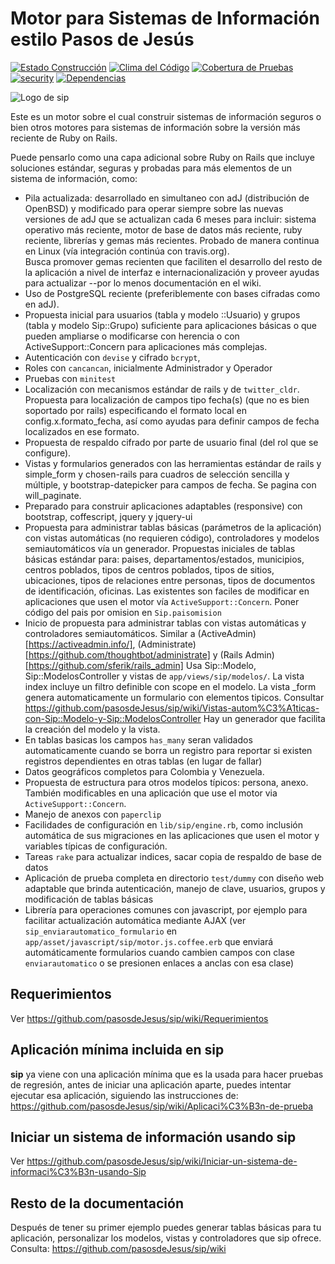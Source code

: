 # Motor para Sistemas de Información estilo Pasos de Jesús
[![Estado Construcción](https://api.travis-ci.org/pasosdeJesus/sip.svg?branch=master)](https://travis-ci.org/pasosdeJesus/sip) [![Clima del Código](https://codeclimate.com/github/pasosdeJesus/sip/badges/gpa.svg)](https://codeclimate.com/github/pasosdeJesus/sip) [![Cobertura de Pruebas](https://codeclimate.com/github/pasosdeJesus/sip/badges/coverage.svg)](https://codeclimate.com/github/pasosdeJesus/sip) [![security](https://hakiri.io/github/pasosdeJesus/sip/master.svg)](https://hakiri.io/github/pasosdeJesus/sip/master) [![Dependencias](https://gemnasium.com/pasosdeJesus/sip.svg)](https://gemnasium.com/pasosdeJesus/sip) 

![Logo de sip](https://raw.githubusercontent.com/pasosdeJesus/sip/master/test/dummy/public/images/logo.jpg)

Este es un motor sobre el cual construir sistemas de información seguros o 
bien otros motores para sistemas de información sobre la versión más
reciente de Ruby on Rails.

Puede pensarlo como una capa adicional sobre Ruby on Rails que incluye 
soluciones estándar, seguras y probadas para más elementos de un sistema 
de información, como:

- Pila actualizada: desarrollado en simultaneo con adJ (distribución de 
  OpenBSD) y modificado para operar siempre sobre las nuevas versiones
  de adJ que se actualizan cada 6 meses para incluir:
  sistema operativo más reciente, motor de base de datos más reciente, 
  ruby reciente, librerías y gemas más recientes.   Probado de manera 
  continua en Linux (vía integración continúa con travis.org).  
  Busca promover gemas recienten que faciliten el desarrollo del resto
  de la aplicación a nivel de interfaz e internacionalización y proveer
  ayudas para actualizar --por lo menos documentación en el wiki.
- Uso de PostgreSQL reciente (preferiblemente con bases cifradas como en 
  adJ).
- Propuesta inicial para usuarios (tabla y modelo ::Usuario) y grupos (tabla
  y modelo Sip::Grupo) suficiente para aplicaciones básicas o que pueden
  ampliarse o modificarse con herencia o con ActiveSupport::Concern para 
  aplicaciones más complejas.
- Autenticación con ```devise``` y cifrado ```bcrypt```,  
- Roles con ```cancancan```, inicialmente Administrador y Operador
- Pruebas con ```minitest```
- Localización con mecanismos estándar de rails y de ```twitter_cldr```.
  Propuesta para localización de campos tipo fecha(s) (que no es bien 
  soportado por rails) especificando el formato local en 
  config.x.formato_fecha, así como ayudas para definir campos de fecha 
  localizados en ese formato.
- Propuesta de respaldo cifrado por parte de usuario final (del rol que se configure).
- Vistas y formularios generados con las herramientas estándar de rails 
  y simple_form y chosen-rails para cuadros de selección sencilla y múltiple,
  y bootstrap-datepicker para campos de fecha. Se pagina con will_paginate.
- Preparado para construir aplicaciones adaptables (responsive) con 
  bootstrap, coffescript, jquery y jquery-ui
- Propuesta para administrar tablas básicas (parámetros de la aplicación) con
  vistas automáticas (no requieren código), controladores y modelos 
  semiautomáticos vía un generador.   Propuestas iniciales de tablas
  básicas estándar para: paises, departamentos/estados, municipios, 
  centros poblados, tipos de centros poblados, tipos de sitios, ubicaciones, 
  tipos de relaciones entre personas, tipos de documentos de identificación, 
  oficinas.  Las existentes son faciles de modificar en aplicaciones que 
  usen el motor vía ```ActiveSupport::Concern```.  Poner código del
  pais por omision en ```Sip.paisomision```
- Inicio de propuesta para administrar tablas con vistas automáticas y 
  controladores semiautomáticos.  Similar a 
  (ActiveAdmin)[https://activeadmin.info/],
  (Administrate)[https://github.com/thoughtbot/administrate] y
  (Rails Admin)[https://github.com/sferik/rails_admin]
  Usa Sip::Modelo, Sip::ModelosController y vistas de 
  ```app/views/sip/modelos/```. La vista index incluye
  un filtro definible con scope en el modelo.  La vista 
  _form genera automaticamente un formulario con elementos tipicos.
  Consultar https://github.com/pasosdeJesus/sip/wiki/Vistas-autom%C3%A1ticas-con-Sip::Modelo-y-Sip::ModelosController
  Hay un generador que facilita la creación del modelo y la vista.
- En tablas basicas los campos ```has_many``` seran validados 
  automaticamente cuando se borra un registro para reportar si existen 
  registros dependientes en otras tablas (en lugar de fallar)
- Datos geográficos completos para Colombia y Venezuela.
- Propuesta de estructura para otros modelos típicos: persona, anexo. 
  También modificables en una aplicación que use el motor 
  via ```ActiveSupport::Concern```.
- Manejo de anexos con ```paperclip``` 
- Facilidades de configuración en ```lib/sip/engine.rb```, como inclusión 
  automática de sus migraciones en las aplicaciones que usen el motor y 
  variables típicas de configuración.
- Tareas ```rake``` para actualizar indices, sacar copia de respaldo de base 
  de datos
- Aplicación de prueba completa en directorio ```test/dummy``` con diseño 
  web adaptable que brinda autenticación, manejo de clave, usuarios, 
  grupos y modificación de tablas básicas 
- Librería para operaciones comunes con javascript, por ejemplo para 
  facilitar actualización automática mediante AJAX (ver 
  ```sip_enviarautomatico_formulario``` en 
  ```app/asset/javascript/sip/motor.js.coffee.erb``` que enviará
  automáticamente formularios cuando cambien campos con clase
  ```enviarautomatico``` o se presionen enlaces a anclas con esa clase)

## Requerimientos

Ver <https://github.com/pasosdeJesus/sip/wiki/Requerimientos>

## Aplicación mínima incluida en sip

**sip** ya viene con una aplicación mínima que es la usada para hacer
pruebas de regresión, antes de iniciar una aplicación aparte, puedes
intentar ejecutar esa aplicación, siguiendo las instrucciones de:
<https://github.com/pasosdeJesus/sip/wiki/Aplicaci%C3%B3n-de-prueba>

## Iniciar un sistema de información usando sip

Ver https://github.com/pasosdeJesus/sip/wiki/Iniciar-un-sistema-de-informaci%C3%B3n-usando-Sip

## Resto de la documentación 

Después de tener su primer ejemplo puedes generar tablas básicas para 
tu aplicación, personalizar los modelos, vistas y controladores que sip 
ofrece. Consulta: https://github.com/pasosdeJesus/sip/wiki

